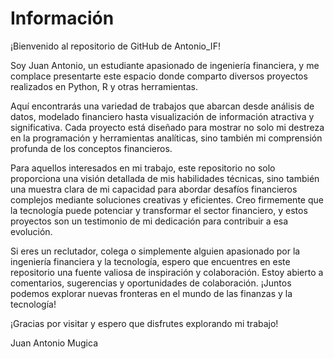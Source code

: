 # Información
¡Bienvenido al repositorio de GitHub de Antonio_IF!

Soy Juan Antonio, un estudiante apasionado de ingeniería financiera, y me complace presentarte este espacio donde comparto diversos proyectos realizados en Python, R y otras herramientas. 

Aquí encontrarás una variedad de trabajos que abarcan desde análisis de datos, modelado financiero hasta visualización de información atractiva y significativa. Cada proyecto está diseñado para mostrar no solo mi destreza en la programación y herramientas analíticas, sino también mi comprensión profunda de los conceptos financieros.

Para aquellos interesados en mi trabajo, este repositorio no solo proporciona una visión detallada de mis habilidades técnicas, sino también una muestra clara de mi capacidad para abordar desafíos financieros complejos mediante soluciones creativas y eficientes. Creo firmemente que la tecnología puede potenciar y transformar el sector financiero, y estos proyectos son un testimonio de mi dedicación para contribuir a esa evolución.

Si eres un reclutador, colega o simplemente alguien apasionado por la ingeniería financiera y la tecnología, espero que encuentres en este repositorio una fuente valiosa de inspiración y colaboración. Estoy abierto a comentarios, sugerencias y oportunidades de colaboración. ¡Juntos podemos explorar nuevas fronteras en el mundo de las finanzas y la tecnología!

¡Gracias por visitar y espero que disfrutes explorando mi trabajo!

Juan Antonio Mugica
